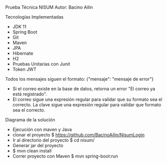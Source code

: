 Prueba Técnica NISUM 
Autor: Bacino Ailin


Tecnologías Implementadas
- JDK 11
- Spring Boot
- Git
- Maven
- JPA
- Hibernate
- H2
- Pruebas Unitarias con Junit
- Token JWT

Todos los mensajes siguen el formato:
{"mensaje": "mensaje de error"}

- Si el correo existe en la base de datos, retorna un error "El correo ya está registrado".
- El correo sigue una expresión regular para validar que su formato sea el correcto.
 La clave sigue una expresión regular para validar que formato sea el correcto.

Diagrama de la solución

- Ejecución con maven y Java
- clonar el proyecto $ https://github.com/BacinoAilin/NisumLogin
- Ir al directorio del proyecto $ cd nisum/
- Generar jar del proyecto
- $ mvn clean install
- Correr proyecto con Maven $ mvn spring-boot:run
